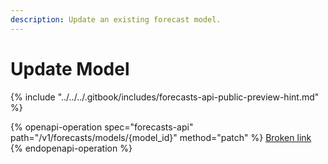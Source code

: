 ```yaml
---
description: Update an existing forecast model.
---
```


# Update Model

{% include "../../../.gitbook/includes/forecasts-api-public-preview-hint.md" %}

{% openapi-operation spec="forecasts-api" path="/v1/forecasts/models/{model_id}" method="patch" %}
[Broken link](broken-reference)
{% endopenapi-operation %}
